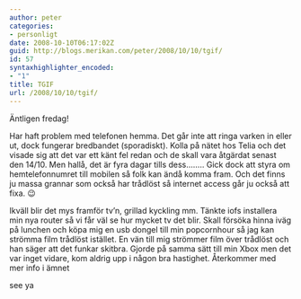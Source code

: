 ```yaml
---
author: peter
categories:
- personligt
date: 2008-10-10T06:17:02Z
guid: http://blogs.merikan.com/peter/2008/10/10/tgif/
id: 57
syntaxhighlighter_encoded:
- "1"
title: TGIF
url: /2008/10/10/tgif/
---
```


Äntligen fredag!

Har haft problem med telefonen hemma. Det går inte att ringa varken in eller ut, dock fungerar bredbandet (sporadiskt). Kolla på nätet hos Telia och det visade sig att det var ett känt fel redan och de skall vara åtgärdat senast den 14/10. Men hallå, det är fyra dagar tills dess…….. Gick dock att styra om hemtelefonnumret till mobilen så folk kan ändå komma fram. Och det finns ju massa grannar som också har trådlöst så internet access går ju också att fixa. 😉

Ikväll blir det mys framför tv’n, grillad kyckling mm. Tänkte iofs installera min nya router så vi får väl se hur mycket tv det blir. Skall försöka hinna iväg på lunchen och köpa mig en usb dongel till min popcornhour så jag kan strömma film trådlöst istället. En vän till mig strömmer film över trådlöst och han säger att det funkar skitbra. Gjorde på samma sätt till min Xbox men det var inget vidare, kom aldrig upp i någon bra hastighet. Återkommer med mer info i ämnet

see ya
